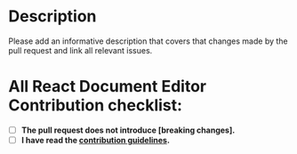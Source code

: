 # Description

Please add an informative description that covers that changes made by the pull request and link all relevant issues.

# All React Document Editor Contribution checklist:
- [ ] **The pull request does not introduce [breaking changes].**
- [ ] **I have read the [contribution guidelines](../docusaurus/docs/contributors/how-to-contribute.md).**
